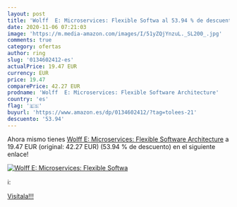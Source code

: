 ```yaml
---
layout: post
title: 'Wolff  E: Microservices: Flexible Softwa al 53.94 % de descuento'
date: 2020-11-06 07:21:03
image: 'https://m.media-amazon.com/images/I/51yZQjYnzuL._SL200_.jpg'
comments: true
category: ofertas
author: ring
slug: '0134602412-es'
actualPrice: 19.47 EUR
currency: EUR
price: 19.47
comparePrice: 42.27 EUR
prodname: 'Wolff  E: Microservices: Flexible Software Architecture'
country: 'es'
flag: '🇪🇸'
buyurl: 'https://www.amazon.es/dp/0134602412/?tag=tolees-21'
descuento: '53.94'
---
```


Ahora mismo tienes [Wolff  E: Microservices: Flexible Software Architecture](https://www.amazon.es/dp/0134602412/?tag=tolees-21) a 19.47 EUR (original: 42.27 EUR) (53.94 %  de descuento) en el siguiente enlace!

[![Wolff  E: Microservices: Flexible Softwa](https://m.media-amazon.com/images/I/51yZQjYnzuL._SL200_.jpg)](https://www.amazon.es/dp/0134602412/?tag=tolees-21)

ℹ️:


[Visítala!!!](https://www.amazon.es/dp/0134602412/?tag=tolees-21)
